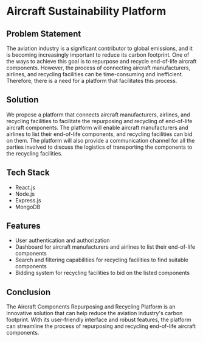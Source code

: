 # Aircraft Sustainability Platform

## Problem Statement
The aviation industry is a significant contributor to global emissions, and it is becoming increasingly important to reduce its carbon footprint. One of the ways to achieve this goal is to repurpose and recycle end-of-life aircraft components. However, the process of connecting aircraft manufacturers, airlines, and recycling facilities can be time-consuming and inefficient. Therefore, there is a need for a platform that facilitates this process.

## Solution
We propose a platform that connects aircraft manufacturers, airlines, and recycling facilities to facilitate the repurposing and recycling of end-of-life aircraft components. The platform will enable aircraft manufacturers and airlines to list their end-of-life components, and recycling facilities can bid on them. The platform will also provide a communication channel for all the parties involved to discuss the logistics of transporting the components to the recycling facilities.

## Tech Stack
* React.js
* Node.js
* Express.js
* MongoDB

## Features
* User authentication and authorization
* Dashboard for aircraft manufacturers and airlines to list their end-of-life components
* Search and filtering capabilities for recycling facilities to find suitable components
* Bidding system for recycling facilities to bid on the listed components

## Conclusion
The Aircraft Components Repurposing and Recycling Platform is an innovative solution that can help reduce the aviation industry's carbon footprint. With its user-friendly interface and robust features, the platform can streamline the process of repurposing and recycling end-of-life aircraft components.
